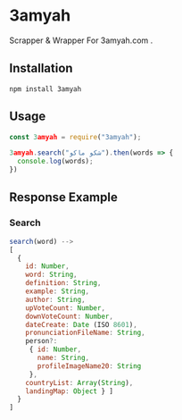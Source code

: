 # 3amyah
Scrapper &amp; Wrapper For 3amyah.com .

## Installation
```
npm install 3amyah
```

## Usage
```js
const 3amyah = require("3amyah");

3amyah.search("شكو ماكو").then(words => {
  console.log(words);
})
```

## Response Example
### Search
```js
search(word) -->
[
  {
    id: Number,
    word: String,
    definition: String,
    example: String,
    author: String,
    upVoteCount: Number,
    downVoteCount: Number,
    dateCreate: Date (ISO 8601),
    pronunciationFileName: String,
    person?:
     { id: Number,
       name: String,
       profileImageName20: String 
     },
    countryList: Array(String),
    landingMap: Object } ]
  }
]
```
